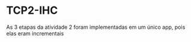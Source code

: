 # TCP2-IHC

As 3 etapas da atividade 2 foram implementadas em um único app, pois elas eram incrementais
